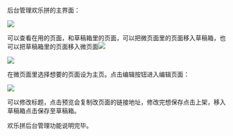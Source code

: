 后台管理欢乐拼的主界面：

![](https://dn-coding-net-production-pp.qbox.me/2381f893-f6fd-43eb-896d-285da6be8bc5.png)

可以查看在用的页面，和草稿箱里的页面，可以把微页面里的页面移入草稿箱，也可以把草稿箱里的页面移入微页面![](https://dn-coding-net-production-pp.qbox.me/58a9901a-2262-4528-9a65-2a9d03429946.png)

![](https://dn-coding-net-production-pp.qbox.me/1c573028-0e37-4952-b059-8aa736ec00fa.png)

在微页面里选择想要的页面设为主页。点击编辑按钮进入编辑页面：

![](https://dn-coding-net-production-pp.qbox.me/398088ae-ef4d-4ae3-b5f7-79fa75d90065.png)

可以修改标题，点击预览会复制改页面的链接地址，修改完想保存点击上架，移入草稿箱点击保存至草稿箱。

欢乐拼后台管理功能说明完毕。



